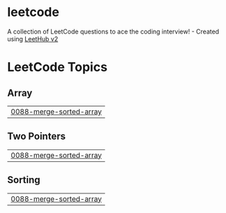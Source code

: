 # leetcode
A collection of LeetCode questions to ace the coding interview! - Created using [LeetHub v2](https://github.com/arunbhardwaj/LeetHub-2.0)

<!---LeetCode Topics Start-->
# LeetCode Topics
## Array
|  |
| ------- |
| [0088-merge-sorted-array](https://github.com/Sarukesh-S/leetcode/tree/master/0088-merge-sorted-array) |
## Two Pointers
|  |
| ------- |
| [0088-merge-sorted-array](https://github.com/Sarukesh-S/leetcode/tree/master/0088-merge-sorted-array) |
## Sorting
|  |
| ------- |
| [0088-merge-sorted-array](https://github.com/Sarukesh-S/leetcode/tree/master/0088-merge-sorted-array) |
<!---LeetCode Topics End-->